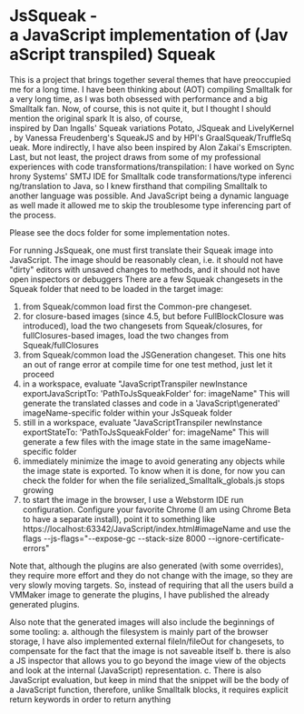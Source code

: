 # JsSqueak - a JavaScript implementation of (JavaScript transpiled) Squeak

This is a project that brings together several themes that have preoccupied me for a long time.
I have been thinking about (AOT) compiling Smalltalk for a very long time, as I was both obsessed with performance and a big Smalltalk fan.
Now, of course, this is not quite it, but I thought I should mention the original spark
It is also, of course, inspired by Dan Ingalls' Squeak variations Potato, JSqueak and LivelyKernel, by Vanessa Freudenberg's SqueakJS and by HPI's GraalSqueak/TruffleSqueak.
More indirectly, I have also been inspired by Alon Zakai's Emscripten.
Last, but not least, the project draws from some of my professional experiences with code transformations/transpilation: I have worked on Synchrony Systems' SMTJ IDE for Smalltalk code transformations/type inferencing/translation to Java, so I knew firsthand that compiling Smalltalk to another language was possible. And JavaScript being a dynamic language as well made it allowed me to skip the troublesome type inferencing part of the process.

Please see the docs folder for some implementation notes.

For running JsSqueak, one must first translate their Squeak image into JavaScript.
The image should be reasonably clean, i.e. it should not have "dirty" editors with unsaved changes to methods, and it should not have open inspectors or debuggers
There are a few Squeak changesets in the Squeak folder that need to be loaded in the target image:
1. from Squeak/common load first the Common-pre changeset.
2. for closure-based images (since 4.5, but before FullBlockClosure was introduced), load the two changesets from Squeak/closures, for fullClosures-based images, load the two changes from Squeak/fullClosures
3. from Squeak/common load the JSGeneration changeset. This one hits an out of range error at compile time for one test method, just let it proceed
4. in a workspace, evaluate "JavaScriptTranspiler newInstance exportJavaScriptTo: 'PathToJsSqueakFolder\' for: imageName"
   This will generate the translated classes and code in a 'JavaScript\generated\' imageName-specific folder within your JsSqueak folder
5. still in a workspace, evaluate "JavaScriptTranspiler newInstance exportStateTo: 'PathToJsSqueakFolder\' for: imageName"
   This will generate a few files with the image state in the same imageName-specific folder
6. immediately minimize the image to avoid generating any objects while the image state is exported. To know when it is done, for now you can check the folder for when the file serialized_Smalltalk_globals.js stops growing
7. to start the image in the browser, I use a Webstorm IDE run configuration. Configure your favorite Chrome (I am using Chrome Beta to have a separate install), point it to something like https://localhost:63342/JavaScript/index.html#imageName
   and use the flags --js-flags="--expose-gc --stack-size 8000 --ignore-certificate-errors"
	 
	 
Note that, although the plugins are also generated (with some overrides), they require more effort and they do not change with the image, so they are very slowly moving targets.
So, instead of requiring that all the users build a VMMaker image to generate the plugins, I have published the already generated plugins.

Also note that the generated images will also include the beginnings of some tooling: 
a. although the filesystem is mainly part of the browser storage, I have also implemented external fileIn/fileOut for changesets, to compensate for the fact that the image is not saveable itself
b. there is also a JS inspector that allows you to go beyond the image view of the objects and look at the internal (JavaScript) representation. 
c. There is also JavaScript evaluation, but keep in mind that the snippet will be the body of a JavaScript function, therefore, unlike Smalltalk blocks, it requires explicit return keywords in order to return anything